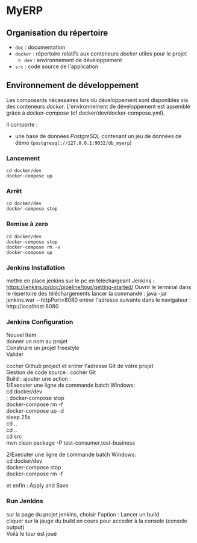 # MyERP

## Organisation du répertoire

*   `doc` : documentation
*   `docker` : répertoire relatifs aux conteneurs _docker_ utiles pour le projet
    *   `dev` : environnement de développement
*   `src` : code source de l'application


## Environnement de développement

Les composants nécessaires lors du développement sont disponibles via des conteneurs _docker_.
L'environnement de développement est assemblé grâce à _docker-compose_
(cf docker/dev/docker-compose.yml).

Il comporte :

*   une base de données _PostgreSQL_ contenant un jeu de données de démo (`postgresql://127.0.0.1:9032/db_myerp`)



### Lancement

    cd docker/dev
    docker-compose up


### Arrêt

    cd docker/dev
    docker-compose stop


### Remise à zero

    cd docker/dev
    docker-compose stop
    docker-compose rm -v
    docker-compose up


### Jenkins Installation
mettre en place jenkins sur le pc en 
téléchargeant Jenkins : https://jenkins.io/doc/pipeline/tour/getting-started/
Ouvrir le terminal dans le répertoire des téléchargements
lancer la commande :
java -jar jenkins.war --httpPort=8080
entrer l'adresse suivante dans le navigateur : 
http://localhost:8080

### Jenkins Configuration
Nouvel Item<br/>
donner un nom au projet<br/>
Construire un projet freestyle<br/>
Valider<br/>

cocher Github project et entrer l'adresse Git de votre projet <br/>
Gestion de code source : cocher Git<br/>
Build : ajouter une action :<br/>
1/Executer une ligne de commande batch Windows: <br/>
   cd docker/dev <br/>;
   docker-compose stop <br/>
   docker-compose rm -f <br/>
   docker-compose up -d <br/>
   sleep 25s <br/>
   cd .. <br/>
   cd .. <br/>
   cd src <br/>
   mvn clean package -P test-consumer,test-business <br/>

2/Executer une ligne de commande batch Windows:<br/>
   cd docker/dev<br/>
   docker-compose stop<br/>
   docker-compose rm -f<br/>

et enfin : Apply and Save<br/>
   
### Run Jenkins
sur la page du projet jenkins, choisir l'option : Lancer un build<br/>
cliquer sur la jauge du build en cours pour acceder à la console (console output)<br/>
Voilà le tour est joué<br/>
